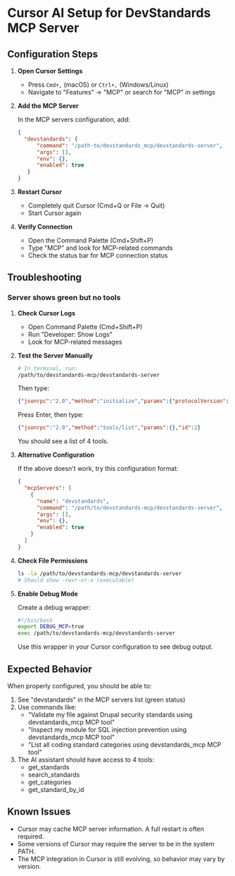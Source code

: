 # Cursor AI Setup for DevStandards MCP Server

## Configuration Steps

1. **Open Cursor Settings**
   - Press `Cmd+,` (macOS) or `Ctrl+,` (Windows/Linux)
   - Navigate to "Features" → "MCP" or search for "MCP" in settings

2. **Add the MCP Server**
   
   In the MCP servers configuration, add:

   ```json
   {
     "devstandards": {
         "command": "/path-to/devstandards_mcp/devstandards-server",
         "args": [],
         "env": {},
         "enabled": true
      }
   }
   ```

3. **Restart Cursor**
   - Completely quit Cursor (Cmd+Q or File → Quit)
   - Start Cursor again

4. **Verify Connection**
   - Open the Command Palette (Cmd+Shift+P)
   - Type "MCP" and look for MCP-related commands
   - Check the status bar for MCP connection status

## Troubleshooting

### Server shows green but no tools

1. **Check Cursor Logs**
   - Open Command Palette (Cmd+Shift+P)
   - Run "Developer: Show Logs"
   - Look for MCP-related messages

2. **Test the Server Manually**
   ```bash
   # In terminal, run:
   /path/to/devstandards-mcp/devstandards-server
   ```
   
   Then type:
   ```json
   {"jsonrpc":"2.0","method":"initialize","params":{"protocolVersion":"2024-11-05","capabilities":{},"clientInfo":{"name":"cursor","version":"1.0"}},"id":1}
   ```
   
   Press Enter, then type:
   ```json
   {"jsonrpc":"2.0","method":"tools/list","params":{},"id":2}
   ```
   
   You should see a list of 4 tools.

3. **Alternative Configuration**
   
   If the above doesn't work, try this configuration format:
   
   ```json
   {
     "mcpServers": [
       {
         "name": "devstandards",
         "command": "/path/to/devstandards-mcp/devstandards-server",
         "args": [],
         "env": {},
         "enabled": true
       }
     ]
   }
   ```

4. **Check File Permissions**
   ```bash
   ls -la /path/to/devstandards-mcp/devstandards-server
   # Should show -rwxr-xr-x (executable)
   ```

5. **Enable Debug Mode**
   
   Create a debug wrapper:
   ```bash
   #!/bin/bash
   export DEBUG_MCP=true
   exec /path/to/devstandards-mcp/devstandards-server
   ```
   
   Use this wrapper in your Cursor configuration to see debug output.

## Expected Behavior

When properly configured, you should be able to:

1. See "devstandards" in the MCP servers list (green status)
2. Use commands like:
   - "Validate my file against Drupal security standards using devstandards_mcp MCP tool"
   - "Inspect my module for SQL injection prevention using devstandards_mcp MCP tool"
   - "List all coding standard categories using devstandards_mcp MCP tool"
3. The AI assistant should have access to 4 tools:
   - get_standards
   - search_standards
   - get_categories
   - get_standard_by_id

## Known Issues

- Cursor may cache MCP server information. A full restart is often required.
- Some versions of Cursor may require the server to be in the system PATH.
- The MCP integration in Cursor is still evolving, so behavior may vary by version.